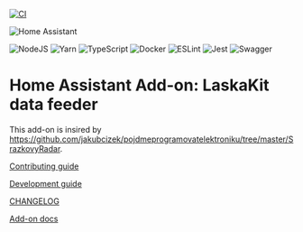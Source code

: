 [![CI](https://github.com/radoslavirha/ha-addon-laskakit-data-feeder/actions/workflows/ci.yml/badge.svg)](https://github.com/radoslavirha/ha-addon-laskakit-data-feeder/actions/workflows/ci.yml)

![Home Assistant](https://img.shields.io/badge/home%20assistant-%2341BDF5.svg?style=for-the-badge&logo=home-assistant&logoColor=white)

![NodeJS](https://img.shields.io/badge/node.js-6DA55F?style=for-the-badge&logo=node.js&logoColor=white)
![Yarn](https://img.shields.io/badge/yarn-%232C8EBB.svg?style=for-the-badge&logo=yarn&logoColor=white)
![TypeScript](https://img.shields.io/badge/typescript-%23007ACC.svg?style=for-the-badge&logo=typescript&logoColor=white)
![Docker](https://img.shields.io/badge/docker-%230db7ed.svg?style=for-the-badge&logo=docker&logoColor=white)
![ESLint](https://img.shields.io/badge/ESLint-4B3263?style=for-the-badge&logo=eslint&logoColor=white)
![Jest](https://img.shields.io/badge/-jest-%23C21325?style=for-the-badge&logo=jest&logoColor=white)
![Swagger](https://img.shields.io/badge/-Swagger-%23Clojure?style=for-the-badge&logo=swagger&logoColor=white)

# Home Assistant Add-on: LaskaKit data feeder

This add-on is insired by https://github.com/jakubcizek/pojdmeprogramovatelektroniku/tree/master/SrazkovyRadar.

[Contributing guide](.github/CONTRIBUTING.md)

[Development guide](.github/development.md)

[CHANGELOG](CHANGELOG.md)

[Add-on docs](laskakit-data-feeder/DOCS.md)

